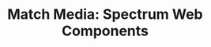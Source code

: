 ---
layout: examples.njk
title: 'Match Media: Spectrum Web Components'
displayName: Match Media
componentName: match-media
componentHeading: match-media
tags:
- tool-examples
---